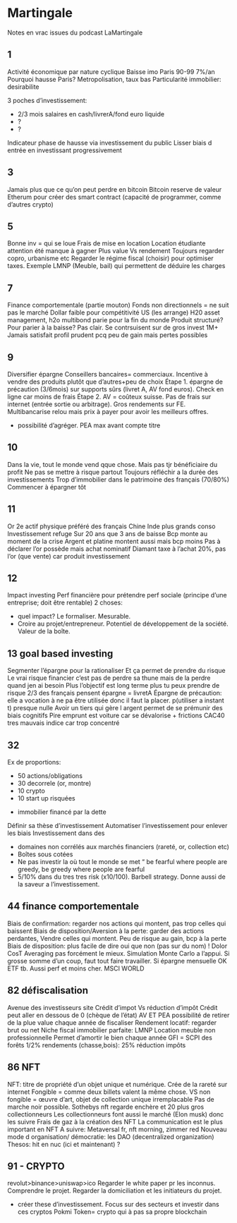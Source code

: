 # Martingale

Notes en vrac issues du podcast LaMartingale

## 1
Activité économique par nature cyclique
Baisse imo Paris 90-99 7%/an
Pourquoi hausse Paris? Metropolisation, taux bas
Particularité immobilier: desirabilite

3 poches d’investissement:

- 2/3 mois salaires en cash/livrerA/fond euro liquide
- ?
- ?

Indicateur phase de hausse via  investissement du public
Lisser biais d entrée en investissant progressivement

## 3
Jamais plus que ce qu’on peut perdre en bitcoin
Bitcoin reserve de valeur
Etherum pour créer des smart contract (capacité de programmer, comme d’autres crypto)

## 5
Bonne inv = qui se loue
Frais de mise en location
Location étudiante attention été manque à gagner
Plus value Vs rendement
Toujours regarder copro, urbanisme etc
Regarder le régime fiscal (choisir) pour optimiser taxes. Exemple LMNP (Meuble, bail) qui permettent de déduire les charges

## 7
Finance comportementale (partie mouton)
Fonds non directionnels = ne suit pas le marché
Dollar faible pour compétitivité US (les arrange)
H20 asset management, h2o multibond parie pour la fin du monde
Produit structuré? Pour parier à la baisse? Pas clair. Se contrsuisent sur de gros invest 1M+
Jamais satisfait profil prudent pcq peu de gain mais pertes possibles

## 9
Diversifier épargne
Conseillers bancaires= commerciaux. Incentive à vendre des produits plutôt que d’autres+peu de choix
Étape 1. épargne de précaution (3/6mois) sur supports sûrs (livret A, AV fond euros). Check en ligne car moins de frais
Étape 2. AV = coûteux suisse. Pas de frais sur internet (entrée sortie ou arbitrage). Gros rendements sur FE.
Multibancarise relou mais prix à payer pour avoir les meilleurs offres.
+ possibilité d’agréger.
PEA max avant compte titre

## 10
Dans la vie, tout le monde vend qque chose. Mais pas tjr bénéficiaire du profit
Ne pas se mettre à risque partout
Toujours réfléchir a la durée des investissements
Trop d’immobilier dans le patrimoine des français (70/80%)
Commencer à épargner tôt

## 11
Or 2e actif physique préféré des français
Chine Inde plus grands conso
Investissement refuge
Sur 20 ans que 3 ans de baisse
Bcp monte au moment de la crise
Argent et platine montent aussi mais bcp moins
Pas à déclarer l’or possède mais achat nominatif
Diamant taxe à l’achat 20%, pas l’or (que vente) car produit investissement

## 12
Impact investing
Perf financière pour prétendre perf sociale (principe d’une entreprise; doit être rentable)
2 choses:

- quel impact? Le formaliser. Mesurable.
- Croire au projet/entrepreneur. Potentiel de développement de la société. Valeur de la boîte.

## 13 goal based investing
Segmenter l’épargne pour la rationaliser
Et ça permet de prendre du risque
Le vrai risque financier c’est pas de perdre sa thune mais de la perdre quand jen ai besoin
Plus l’objectif est long terme plus tu peux prendre de risque
2/3 des français pensent épargne = livretA
Épargne de précaution: elle a vocation à ne pa être utilisée donc il faut la placer.  p(utiliser a instant t) presque nulle
Avoir un tiers qui gère l argent permet de se prémunir des biais cognitifs
Pire emprunt est voiture car se dévalorise + frictions
CAC40 tres mauvais indice car trop concentré

## 32
Ex de proportions:

- 50 actions/obligations
- 30 decorrele (or, montre)
- 10 crypto
- 10 start up risquées
+ immobilier financé par la dette

Définir sa thèse d’investissement
Automatiser l’investissement pour enlever les biais
Investissement dans des

- domaines non corrélés aux marchés financiers (rareté, or, collection etc)
- Boîtes sous cotées
- Ne pas investir la où tout le monde se met “ be fearful where people are greedy, be greedy where people are fearful
- 5/10% dans du tres tres risk (x10/100). Barbell strategy. Donne aussi de la saveur a l’investissement.

## 44 finance comportementale
Biais de confirmation: regarder nos actions qui montent, pas trop celles qui baissent
Biais de disposition/Aversion à la perte: garder des actions perdantes, Vendre celles qui montent. Peu de risque au gain, bcp à la perte
Biais de disposition: plus facile de dire oui que non (pas sur du nom)
! Dolor CosT Averaging pas forcément le mieux. Simulation Monte Carlo a l’appui. Si grosse somme d’un coup, faut tout faire travailler. Si épargne mensuelle OK
ETF tb. Aussi perf et moins cher. MSCI WORLD

## 82 défiscalisation
Avenue des investisseurs site
Crédit d’impot Vs réduction d’impôt
Crédit peut aller en dessous de 0 (chèque de l’état)
AV ET PEA possibilité de retirer de la plue value chaque année de fiscaliser
Rendement locatif: regarder brut ou net
Niche fiscal immobilier parfaite: LMNP
Location meuble non professionnelle
Permet d’amortir le bien chaque année
GFI = SCPI des forêts 1/2% rendements (chasse,bois): 25% réduction impôts


## 86 NFT
NFT: titre de propriété d’un objet unique et numérique. Crée de la rareté sur internet
Fongible = comme deux billets valent la même chose. VS non fongible = œuvre d’art, objet de collection unique irremplacable
Pas de marche noir possible.
Sothebys nft regarde enchère et 20 plus gros collectionneurs
Les collectionneurs font aussi le marché (Elon musk) donc les suivre
Frais de gaz à la création des NFT
La communication est le plus important en NFT
A suivre: Metaversal fr, nft morning, zimmer red
Nouveau mode d organisation/ démocratie: les DAO (decentralized organization)
Thesos: hit en nuc (ici et maintenant) ?

## 91 - CRYPTO
revolut>binance>uniswap>ico
Regarder le white paper pr les inconnus. Comprendre le projet. Regarder la domiciliation et les initiateurs du projet.
+ créer these d’investissement. Focus sur des secteurs et investir dans ces cryptos
Pokmi
Token= crypto qui à pas sa propre blockchain